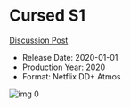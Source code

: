 # Cursed S1

[Discussion Post](https://www.avsforum.com/threads/bass-eq-for-filtered-movies.2995212/post-59961698)

* Release Date: 2020-01-01
* Production Year: 2020
* Format: Netflix DD+ Atmos

![img 0](https://i.imgur.com/HRHWq2I.jpg)

